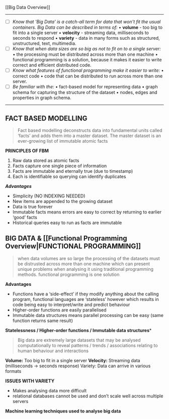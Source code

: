 [[Big Data Overview]]

---
- [ ] *Know that 'Big Data' is a catch-all term for data that won't fit the usual containers. Big Data can be described in terms of:*
	• **volume** - too big to fit into a single server 
	• **velocity** - streaming data, milliseconds to seconds to respond 
	• **variety** - data in many forms such as structured, unstructured, text, multimedia.
- [ ] *Know that when data sizes are so big as not to fit on to a single server:* 
	• the processing must be distributed across more than one machine 
	• functional programming is a solution, because it makes it easier to write correct and efficient distributed code.
- [ ] *Know what features of functional programming make it easier to write:*
	• correct code 
	• code that can be distributed to run across more than one server.
- [ ] *Be familiar with the:* 
	• fact-based model for representing data 
	• graph schema for capturing the structure of the dataset 
	• nodes, edges and properties in graph schema.
---
## **FACT BASED MODELLING**

> Fact based modelling deconstructs data into fundamental units called ‘facts’ and adds them into a master dataset. The master dataset is an ever-growing list of immutable atomic facts

**PRINCIPLES OF FBM**
1. Raw data stored as atomic facts
2. Facts capture one single piece of information
3. Facts are immutable and eternally true (due to timestamp)
4. Each is identifiable so querying can identify duplicates

_**Advantages**_
- Simplicity (NO INDEXING NEEDED)
- New items are appended to the growing dataset
- Data is true forever
- Immutable facts means errors are easy to correct by returning to earlier ‘good’ facts
- Historical queries easy to run as facts are immutable

## **BIG DATA & [[Functional Programming Overview|FUNCTIONAL PROGRAMMING]]**

>when data volumes are so large the processing of the datasets must be distrusted across more than one machine which can present unique problems when analysing it using traditional programming methods. functional programming is one solution

**Advantages**
- Functions have a ‘side-effect’ if they modify anything about the calling program, functional languages are ‘stateless’ however which results in code being easy to interpret/write and predict behaviour
- Higher-order functions are easily parallelised
- Immutable data structures means parallel processing can be easy (same function returns same result)

**Statelessness / Higher-order functions / Immutable data structures***

> Big data are extremely large datasets that may be analysed computationally to reveal patterns / trends / associations relating to human behaviour and interactions

**Volume:** Too big to fit in a single server
**Velocity:** Streaming data (milliseconds → seconds response)
Variety: Data can arrive in various formats

**ISSUES WITH VARIETY**
- Makes analysing data more difficult
- relational databases cannot be used and don’t scale well across multiple servers

**Machine learning techniques used to analyse big data**